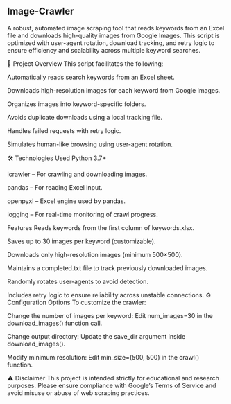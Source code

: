 ## Image-Crawler

A robust, automated image scraping tool that reads keywords from an Excel file and downloads high-quality images from Google Images. This script is optimized with user-agent rotation, download tracking, and retry logic to ensure efficiency and scalability across multiple keyword searches.

📌 Project Overview
This script facilitates the following:

Automatically reads search keywords from an Excel sheet.

Downloads high-resolution images for each keyword from Google Images.

Organizes images into keyword-specific folders.

Avoids duplicate downloads using a local tracking file.

Handles failed requests with retry logic.

Simulates human-like browsing using user-agent rotation.

🛠️ Technologies Used
Python 3.7+

icrawler – For crawling and downloading images.

pandas – For reading Excel input.

openpyxl – Excel engine used by pandas.

logging – For real-time monitoring of crawl progress.

Features
Reads keywords from the first column of keywords.xlsx.

Saves up to 30 images per keyword (customizable).

Downloads only high-resolution images (minimum 500×500).

Maintains a completed.txt file to track previously downloaded images.

Randomly rotates user-agents to avoid detection.

Includes retry logic to ensure reliability across unstable connections.
⚙️ Configuration Options
To customize the crawler:

Change the number of images per keyword:
Edit num_images=30 in the download_images() function call.

Change output directory:
Update the save_dir argument inside download_images().

Modify minimum resolution:
Edit min_size=(500, 500) in the crawl() function.

⚠️ Disclaimer
This project is intended strictly for educational and research purposes.
Please ensure compliance with Google’s Terms of Service and avoid misuse or abuse of web scraping practices.

